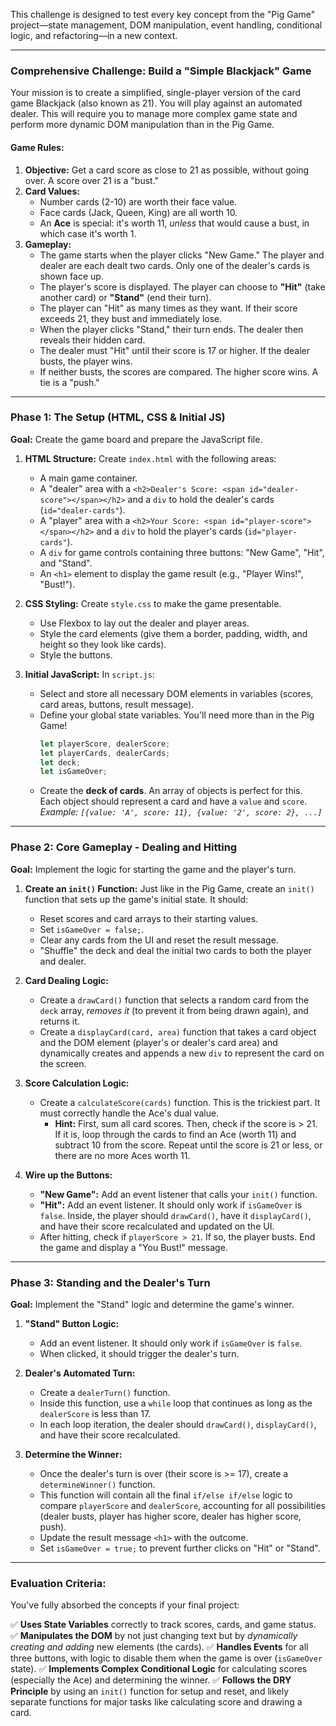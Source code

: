 This challenge is designed to test every key concept from the "Pig Game" project—state management, DOM manipulation, event handling, conditional logic, and refactoring—in a new context.

---

### Comprehensive Challenge: Build a "Simple Blackjack" Game

Your mission is to create a simplified, single-player version of the card game Blackjack (also known as 21). You will play against an automated dealer. This will require you to manage more complex game state and perform more dynamic DOM manipulation than in the Pig Game.

#### Game Rules:

1.  **Objective:** Get a card score as close to 21 as possible, without going over. A score over 21 is a "bust."
2.  **Card Values:**
    *   Number cards (2-10) are worth their face value.
    *   Face cards (Jack, Queen, King) are all worth 10.
    *   An **Ace** is special: it's worth 11, *unless* that would cause a bust, in which case it's worth 1.
3.  **Gameplay:**
    *   The game starts when the player clicks "New Game." The player and dealer are each dealt two cards. Only one of the dealer's cards is shown face up.
    *   The player's score is displayed. The player can choose to **"Hit"** (take another card) or **"Stand"** (end their turn).
    *   The player can "Hit" as many times as they want. If their score exceeds 21, they bust and immediately lose.
    *   When the player clicks "Stand," their turn ends. The dealer then reveals their hidden card.
    *   The dealer must "Hit" until their score is 17 or higher. If the dealer busts, the player wins.
    *   If neither busts, the scores are compared. The higher score wins. A tie is a "push."

---

### Phase 1: The Setup (HTML, CSS & Initial JS)

**Goal:** Create the game board and prepare the JavaScript file.

1.  **HTML Structure:** Create `index.html` with the following areas:
    *   A main game container.
    *   A "dealer" area with a `<h2>Dealer's Score: <span id="dealer-score"></span></h2>` and a `div` to hold the dealer's cards (`id="dealer-cards"`).
    *   A "player" area with a `<h2>Your Score: <span id="player-score"></span></h2>` and a `div` to hold the player's cards (`id="player-cards"`).
    *   A `div` for game controls containing three buttons: "New Game", "Hit", and "Stand".
    *   An `<h1>` element to display the game result (e.g., "Player Wins!", "Bust!").

2.  **CSS Styling:** Create `style.css` to make the game presentable.
    *   Use Flexbox to lay out the dealer and player areas.
    *   Style the card elements (give them a border, padding, width, and height so they look like cards).
    *   Style the buttons.

3.  **Initial JavaScript:** In `script.js`:
    *   Select and store all necessary DOM elements in variables (scores, card areas, buttons, result message).
    *   Define your global state variables. You'll need more than in the Pig Game!
        ```javascript
        let playerScore, dealerScore;
        let playerCards, dealerCards;
        let deck;
        let isGameOver;
        ```
    *   Create the **deck of cards**. An array of objects is perfect for this. Each object should represent a card and have a `value` and `score`.
        *Example: `[{value: 'A', score: 11}, {value: '2', score: 2}, ...]`*

---

### Phase 2: Core Gameplay - Dealing and Hitting

**Goal:** Implement the logic for starting the game and the player's turn.

1.  **Create an `init()` Function:** Just like in the Pig Game, create an `init()` function that sets up the game's initial state. It should:
    *   Reset scores and card arrays to their starting values.
    *   Set `isGameOver = false;`.
    *   Clear any cards from the UI and reset the result message.
    *   "Shuffle" the deck and deal the initial two cards to both the player and dealer.

2.  **Card Dealing Logic:**
    *   Create a `drawCard()` function that selects a random card from the `deck` array, *removes it* (to prevent it from being drawn again), and returns it.
    *   Create a `displayCard(card, area)` function that takes a card object and the DOM element (player's or dealer's card area) and dynamically creates and appends a new `div` to represent the card on the screen.

3.  **Score Calculation Logic:**
    *   Create a `calculateScore(cards)` function. This is the trickiest part. It must correctly handle the Ace's dual value.
        *   **Hint:** First, sum all card scores. Then, check if the score is > 21. If it is, loop through the cards to find an Ace (worth 11) and subtract 10 from the score. Repeat until the score is 21 or less, or there are no more Aces worth 11.

4.  **Wire up the Buttons:**
    *   **"New Game":** Add an event listener that calls your `init()` function.
    *   **"Hit":** Add an event listener. It should only work if `isGameOver` is `false`. Inside, the player should `drawCard()`, have it `displayCard()`, and have their score recalculated and updated on the UI.
    *   After hitting, check if `playerScore > 21`. If so, the player busts. End the game and display a "You Bust!" message.

---

### Phase 3: Standing and the Dealer's Turn

**Goal:** Implement the "Stand" logic and determine the game's winner.

1.  **"Stand" Button Logic:**
    *   Add an event listener. It should only work if `isGameOver` is `false`.
    *   When clicked, it should trigger the dealer's turn.

2.  **Dealer's Automated Turn:**
    *   Create a `dealerTurn()` function.
    *   Inside this function, use a `while` loop that continues as long as the `dealerScore` is less than 17.
    *   In each loop iteration, the dealer should `drawCard()`, `displayCard()`, and have their score recalculated.

3.  **Determine the Winner:**
    *   Once the dealer's turn is over (their score is >= 17), create a `determineWinner()` function.
    *   This function will contain all the final `if/else if/else` logic to compare `playerScore` and `dealerScore`, accounting for all possibilities (dealer busts, player has higher score, dealer has higher score, push).
    *   Update the result message `<h1>` with the outcome.
    *   Set `isGameOver = true;` to prevent further clicks on "Hit" or "Stand".

---

### Evaluation Criteria:

You've fully absorbed the concepts if your final project:

✅ **Uses State Variables** correctly to track scores, cards, and game status.
✅ **Manipulates the DOM** by not just changing text but by *dynamically creating and adding* new elements (the cards).
✅ **Handles Events** for all three buttons, with logic to disable them when the game is over (`isGameOver` state).
✅ **Implements Complex Conditional Logic** for calculating scores (especially the Ace) and determining the winner.
✅ **Follows the DRY Principle** by using an `init()` function for setup and reset, and likely separate functions for major tasks like calculating score and drawing a card.